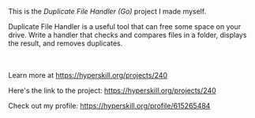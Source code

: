 This is the *Duplicate File Handler (Go)* project I made myself.


<p>Duplicate File Handler is a useful tool that can free some space on your drive. Write a handler that checks and compares files in a folder, displays the result, and removes duplicates.</p><br/><br/>Learn more at <a href="https://hyperskill.org/projects/240?utm_source=ide&utm_medium=ide&utm_campaign=ide&utm_content=project-card">https://hyperskill.org/projects/240</a>

Here's the link to the project: https://hyperskill.org/projects/240

Check out my profile: https://hyperskill.org/profile/615265484
